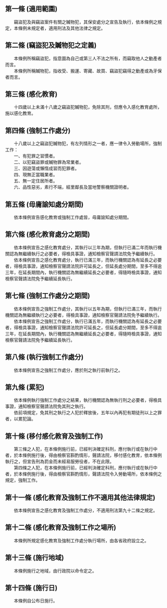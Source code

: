 第一條 (適用範圍)
-----------------
　　竊盜犯及與竊盜案件有關之贓物犯，其保安處分之宣告及執行，依本條例之規定，本條例未規定者，適用刑法及其他法律之規定。  


第二條 (竊盜犯及贓物犯之定義)
-----------------------------
　　本條例所稱竊盜犯，指意圖為自己或第三人不法之所有，而竊取他人之動產者而言。  
　　本條例所稱贓物犯，指收受、搬運、寄藏、故買、竊盜犯竊得之動產或為牙保者而言。  


第三條 (感化教育)
-----------------
　　十四歲以上未滿十八歲之竊盜犯贓物犯，免除其刑，但應令入感化教育處所，施以感化教育。  


第四條 (強制工作處分)
---------------------
　　十八歲以上之竊盜犯贓物犯，有左列情形之一者，應一律令入勞動場所，強制工作：  
　　一、有犯罪之習慣者。  
　　二、以犯竊盜罪或贓物罪為常業者。  
　　三、因遊蕩或懶惰成習而犯罪者。  
　　四、現無正當職業者。  
　　五、無一定住居所者。  
　　六、品性惡劣，素行不端，經里鄰長及當地警察機關證明者。  


第五條 (毋庸諭知處分期間)
-------------------------
　　依本條例宣告感化教育或強制工作處皆，毋庸諭知處分期間。  


第六條 (感化教育處分之期間)
---------------------------
　　依本條例宣告之感化教育處分，其執行以三年為期，但執行已滿二年而執行機關認為無繼續執行之必要者，得檢具事證，通知檢察官聲請法院免予繼續執行。  
　　依本條例宣告之感化教育處分，執行已滿三年，而執行機關認為有延長之必要者，得檢具事證，通知檢察官聲請法院許可延長之，但延長處分期間，至多不得逾三年，在延長期間內，執行機關認為無繼續延長之必要者，得隨時檢具事證，通知檢察官聲請法院免予繼續延長執行。  


第七條 (強制工作處分之期間)
---------------------------
　　依本條例宣告之強制工作處分，其執行以五年為期，但執行已滿三年，而執行機關認為無繼續執行之必要者，得檢具事證，通知檢察官聲請法院免予繼續執行。  
　　依本條例宣告之強制工作處分，執行已滿五年，而執行機關認為有延長之必要者，得檢具事證，通知檢察官聲請法院許可延長之，但延長處分期間，至多不得逾三年，在延長期間內，執行機關認為無繼續延長之必要者，得隨時檢具事證，通知檢察官聲請法院免予繼續延長執行。  


第八條 (執行強制工作處分)
-------------------------
　　依本條例宣告之強制工作處分，應於刑之執行前執行之。  


第九條 (累犯)
-------------
　　依本條例執行強制工作處分之結果，執行機關認為無執行刑之必要者，得檢具事證，通知檢察官聲請法院免其刑之執行。  
　　依前項規定，免其刑之執行之人犯於釋放後，五年以內再犯有期徒刑以上之罪者，以累犯論。  


第十條 (移付感化教育及強制工作)
-------------------------------
　　第三條之人犯，在本條例施行前，已經判決確定科刑，應付執行或在執行中者，於本條例施行後，得由檢察官斟酌情形，聲請法院，移付感化教育，依本條例執行之，但宣告刑為罰金而未經易服勞役者，不在此限。  
　　第四條之人犯，在本條例施行前，已經判決確定科刑，應付執行或在執行中者，於本條例施行後，得由檢察官斟酌情形，聲請法院令入勞動場所，依本條例之規定，強制工作。  


第十一條 (感化教育及強制工作不適用其他法律規定)
-----------------------------------------------
　　依本條例宣告之感化教育及強制工作處分，不適用刑法第九十二條之規定。  


第十二條 (感化教育及強制工作之場所)
-----------------------------------
　　本條例所規定感化教育及強制工作處分執行場所，由各省政府設立之。  


第十三條 (施行地域)
-------------------
　　本條例施行之地域，由行政院以命令定之。  


第十四條 (施行日)
-----------------
　　本條例自公布日施行。